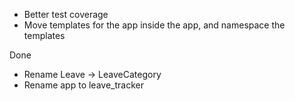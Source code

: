 * Better test coverage
* Move templates for the app inside the app, and namespace the templates

Done

* Rename Leave -> LeaveCategory
* Rename app to leave_tracker


